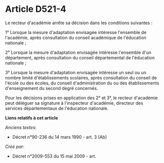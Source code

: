 # Article D521-4

Le recteur d'académie arrête sa décision dans les conditions suivantes :

1° Lorsque la mesure d'adaptation envisagée intéresse l'ensemble de l'académie, après consultation du conseil académique de
l'éducation nationale ;

2° Lorsque la mesure d'adaptation envisagée intéresse l'ensemble d'un département, après consultation du conseil
départemental de l'éducation nationale ;

3° Lorsque la mesure d'adaptation envisagée intéresse un seul ou un nombre limité d'établissements scolaires, après
consultation du conseil de l'école ou des écoles, du conseil d'administration du ou des établissements d'enseignement du
second degré concernés.

Pour les décisions prises en application des 2° et 3°, le recteur d'académie peut déléguer sa signature à l'inspecteur
d'académie, directeur des services départementaux de l'éducation nationale.

**Liens relatifs à cet article**

_Anciens textes_:

  - Décret n°90-236 du 14 mars 1990 - art. 3 (Ab)

_Créé par_:

  - Décret n°2009-553 du 15 mai 2009 - art.
